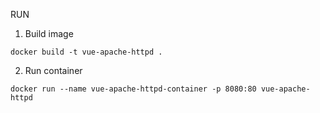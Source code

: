 RUN

1. Build image

```
docker build -t vue-apache-httpd .
```

2. Run container

```
docker run --name vue-apache-httpd-container -p 8080:80 vue-apache-httpd
```
